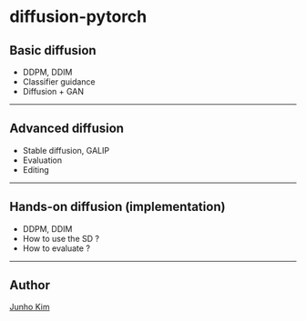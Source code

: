 # diffusion-pytorch

## Basic diffusion
* DDPM, DDIM
* Classifier guidance
* Diffusion + GAN

---
## Advanced diffusion
* Stable diffusion, GALIP
* Evaluation
* Editing

---
## Hands-on diffusion (implementation)
* DDPM, DDIM
* How to use the SD ?
* How to evaluate ?

---
## Author
[Junho Kim](http://bit.ly/jhkim_resume)
